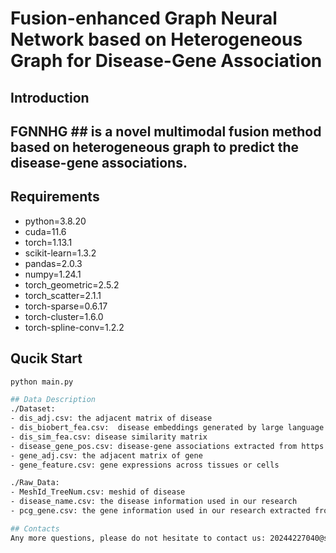 # Fusion-enhanced Graph Neural Network based on Heterogeneous Graph for Disease-Gene Association

## Introduction
## FGNNHG ## is a novel multimodal fusion method based on heterogeneous graph to predict the disease-gene associations.

## Requirements
- python=3.8.20
- cuda=11.6
- torch=1.13.1
- scikit-learn=1.3.2
- pandas=2.0.3
- numpy=1.24.1
- torch_geometric=2.5.2
- torch_scatter=2.1.1
- torch-sparse=0.6.17
- torch-cluster=1.6.0
- torch-spline-conv=1.2.2

## Qucik Start
```bash
python main.py

## Data Description
./Dataset:
- dis_adj.csv: the adjacent matrix of disease
- dis_biobert_fea.csv:  disease embeddings generated by large language model(BioBERT-v1.1)
- dis_sim_fea.csv: disease similarity matrix
- disease_gene_pos.csv: disease-gene associations extracted from https://github.com/Sue-syx/GlaHGCL
- gene_adj.csv: the adjacent matrix of gene
- gene_feature.csv: gene expressions across tissues or cells

./Raw_Data:
- MeshId_TreeNum.csv: meshid of disease
- disease_name.csv: the disease information used in our research
- pcg_gene.csv: the gene information used in our research extracted from https://github.com/Sue-syx/GlaHGCL

## Contacts
Any more questions, please do not hesitate to contact us: 20244227040@stu.suda.edu.cn and ljquan@suda.edu.cn.
